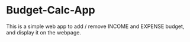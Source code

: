 # Budget-Calc-App

This is a simple web app to add / remove INCOME and EXPENSE budget, and display it on the webpage.

